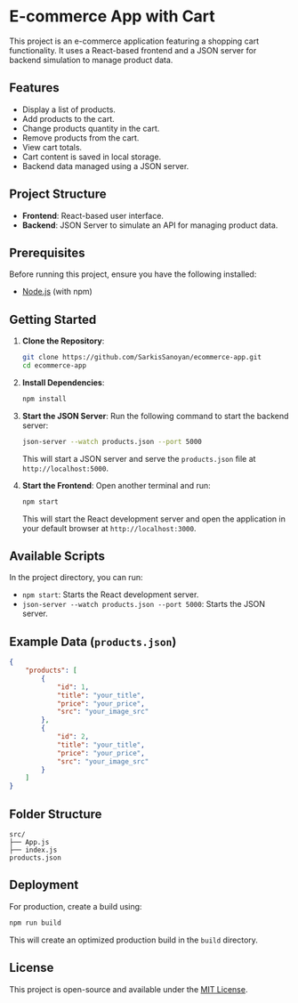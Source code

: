 # E-commerce App with Cart

This project is an e-commerce application featuring a shopping cart functionality. It uses a React-based frontend and a JSON server for backend simulation to manage product data.

## Features

- Display a list of products.
- Add products to the cart.
- Change products quantity in the cart.
- Remove products from the cart.
- View cart totals.
- Cart content is saved in local storage.
- Backend data managed using a JSON server.

## Project Structure

- **Frontend**: React-based user interface.
- **Backend**: JSON Server to simulate an API for managing product data.

## Prerequisites

Before running this project, ensure you have the following installed:

- [Node.js](https://nodejs.org/) (with npm)

## Getting Started

1. **Clone the Repository**:
   ```bash
   git clone https://github.com/SarkisSanoyan/ecommerce-app.git
   cd ecommerce-app
   ```

2. **Install Dependencies**:
   ```bash
   npm install
   ```

3. **Start the JSON Server**:
   Run the following command to start the backend server:
   ```bash
   json-server --watch products.json --port 5000
   ```
   This will start a JSON server and serve the `products.json` file at `http://localhost:5000`.

4. **Start the Frontend**:
   Open another terminal and run:
   ```bash
   npm start
   ```
   This will start the React development server and open the application in your default browser at `http://localhost:3000`.

## Available Scripts

In the project directory, you can run:

- `npm start`: Starts the React development server.
- `json-server --watch products.json --port 5000`: Starts the JSON server.

## Example Data (`products.json`)

```json
{
    "products": [
        {
            "id": 1,
            "title": "your_title",
            "price": "your_price",
            "src": "your_image_src"
        },
        {
            "id": 2,
            "title": "your_title",
            "price": "your_price",
            "src": "your_image_src"
        }
    ]
}
```

## Folder Structure

```plaintext
src/
├── App.js
├── index.js
products.json
```

## Deployment

For production, create a build using:
```bash
npm run build
```
This will create an optimized production build in the `build` directory.

## License

This project is open-source and available under the [MIT License](LICENSE).




